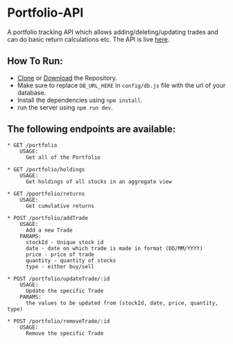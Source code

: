 # Portfolio-API
A portfolio tracking API which allows adding/deleting/updating trades and can do basic return calculations etc.
The API is live [here](https://sheltered-cliffs-65361.herokuapp.com/).

## How To Run:
   * [Clone](https://github.com/sagarchoudhary96/Portfolio-API.git) or [Download](https://github.com/sagarchoudhary96/Portfolio-API/archive/master.zip) the Repository.
   * Make sure to replace `DB_URL_HERE` in `config/db.js` file with the url of your database.
   * Install the dependencies using `npm install`.
   * run the server using `npm run dev`.

## The following endpoints are available:

    * GET /portfolio
        USAGE:
          Get all of the Portfolio

    * GET /portfolio/holdings
        USAGE:
          Get holdings of all stocks in an aggregate view

    * GET /pportfolio/returns
        USAGE:
          Get cumulative returns

    * POST /portfolio/addTrade
        USAGE:
          Add a new Trade
        PARAMS:
          stockId - Unique stock id
          date - date on which trade is made in format (DD/MM/YYYY)
          price - price of trade
          quantity - quantity of stocks
          type - either buy/sell

    * POST /portfolio/updateTrade/:id
        USAGE:
          Update the specific Trade
        PARAMS:
          the values to be updated from (stockId, date, price, quantity, type)

    * POST /portfolio/removeTrade/:id
        USAGE:
          Remove the specific Trade
 
